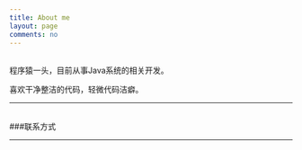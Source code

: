 ```yaml
---
title: About me
layout: page
comments: no
---
```

<br/>
程序猿一头，目前从事Java系统的相关开发。	
		
喜欢干净整洁的代码，轻微代码洁癖。

----
<br/>
###联系方式


----
<br/>
